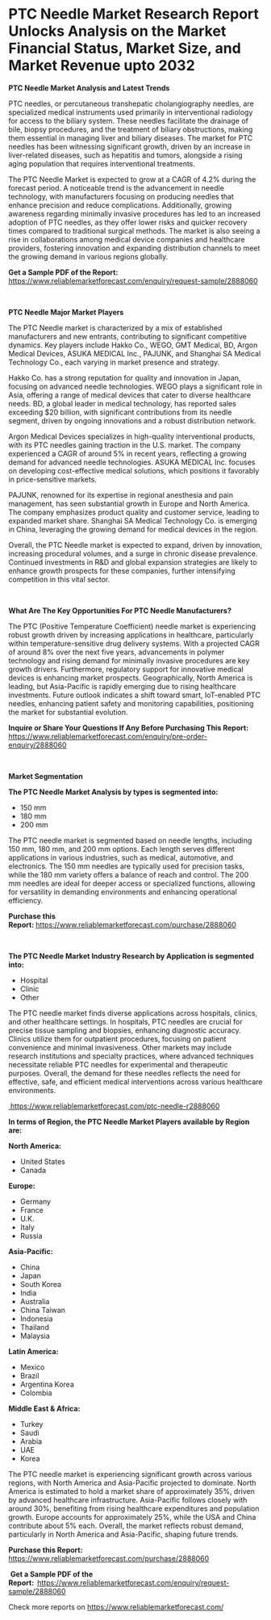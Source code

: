 <p><h1>PTC Needle Market Research Report Unlocks Analysis on the Market Financial Status, Market Size, and Market Revenue upto 2032</h1></p><p><strong>PTC Needle Market Analysis and Latest Trends</strong></p>
<p><p>PTC needles, or percutaneous transhepatic cholangiography needles, are specialized medical instruments used primarily in interventional radiology for access to the biliary system. These needles facilitate the drainage of bile, biopsy procedures, and the treatment of biliary obstructions, making them essential in managing liver and biliary diseases. The market for PTC needles has been witnessing significant growth, driven by an increase in liver-related diseases, such as hepatitis and tumors, alongside a rising aging population that requires interventional treatments.</p><p>The PTC Needle Market is expected to grow at a CAGR of 4.2% during the forecast period. A noticeable trend is the advancement in needle technology, with manufacturers focusing on producing needles that enhance precision and reduce complications. Additionally, growing awareness regarding minimally invasive procedures has led to an increased adoption of PTC needles, as they offer lower risks and quicker recovery times compared to traditional surgical methods. The market is also seeing a rise in collaborations among medical device companies and healthcare providers, fostering innovation and expanding distribution channels to meet the growing demand in various regions globally.</p></p>
<p><strong>Get a Sample PDF of the Report:&nbsp;</strong> <a href="https://www.reliablemarketforecast.com/enquiry/request-sample/2888060?utm_campaign=3203&utm_medium=2&utm_source=Github&utm_content=ia&utm_term=14032025&utm_id=ptc-needle">https://www.reliablemarketforecast.com/enquiry/request-sample/2888060</a></p>
<p>&nbsp;</p>
<p><strong>PTC Needle Major Market Players</strong></p>
<p><p>The PTC Needle market is characterized by a mix of established manufacturers and new entrants, contributing to significant competitive dynamics. Key players include Hakko Co., WEGO, GMT Medical, BD, Argon Medical Devices, ASUKA MEDICAL Inc., PAJUNK, and Shanghai SA Medical Technology Co., each varying in market presence and strategy.</p><p>Hakko Co. has a strong reputation for quality and innovation in Japan, focusing on advanced needle technologies. WEGO plays a significant role in Asia, offering a range of medical devices that cater to diverse healthcare needs. BD, a global leader in medical technology, has reported sales exceeding $20 billion, with significant contributions from its needle segment, driven by ongoing innovations and a robust distribution network.</p><p>Argon Medical Devices specializes in high-quality interventional products, with its PTC needles gaining traction in the U.S. market. The company experienced a CAGR of around 5% in recent years, reflecting a growing demand for advanced needle technologies. ASUKA MEDICAL Inc. focuses on developing cost-effective medical solutions, which positions it favorably in price-sensitive markets.</p><p>PAJUNK, renowned for its expertise in regional anesthesia and pain management, has seen substantial growth in Europe and North America. The company emphasizes product quality and customer service, leading to expanded market share. Shanghai SA Medical Technology Co. is emerging in China, leveraging the growing demand for medical devices in the region.</p><p>Overall, the PTC Needle market is expected to expand, driven by innovation, increasing procedural volumes, and a surge in chronic disease prevalence. Continued investments in R&D and global expansion strategies are likely to enhance growth prospects for these companies, further intensifying competition in this vital sector.</p></p>
<p>&nbsp;</p>
<p><strong>What Are The Key Opportunities For PTC Needle Manufacturers?</strong></p>
<p><p>The PTC (Positive Temperature Coefficient) needle market is experiencing robust growth driven by increasing applications in healthcare, particularly within temperature-sensitive drug delivery systems. With a projected CAGR of around 8% over the next five years, advancements in polymer technology and rising demand for minimally invasive procedures are key growth drivers. Furthermore, regulatory support for innovative medical devices is enhancing market prospects. Geographically, North America is leading, but Asia-Pacific is rapidly emerging due to rising healthcare investments. Future outlook indicates a shift toward smart, IoT-enabled PTC needles, enhancing patient safety and monitoring capabilities, positioning the market for substantial evolution.</p></p>
<p><strong>Inquire or Share Your Questions If Any Before Purchasing This Report:</strong> <a href="https://www.reliablemarketforecast.com/enquiry/pre-order-enquiry/2888060?utm_campaign=3203&utm_medium=2&utm_source=Github&utm_content=ia&utm_term=14032025&utm_id=ptc-needle">https://www.reliablemarketforecast.com/enquiry/pre-order-enquiry/2888060</a></p>
<p>&nbsp;</p>
<p><strong>Market Segmentation</strong></p>
<p><strong>The PTC Needle Market Analysis by types is segmented into:</strong></p>
<p><ul><li> 150 mm</li><li>180 mm</li><li>200 mm </li></ul></p>
<p><p>The PTC needle market is segmented based on needle lengths, including 150 mm, 180 mm, and 200 mm options. Each length serves different applications in various industries, such as medical, automotive, and electronics. The 150 mm needles are typically used for precision tasks, while the 180 mm variety offers a balance of reach and control. The 200 mm needles are ideal for deeper access or specialized functions, allowing for versatility in demanding environments and enhancing operational efficiency.</p></p>
<p><strong>Purchase this Report:&nbsp;</strong><a href="https://www.reliablemarketforecast.com/purchase/2888060?utm_campaign=3203&utm_medium=2&utm_source=Github&utm_content=ia&utm_term=14032025&utm_id=ptc-needle">https://www.reliablemarketforecast.com/purchase/2888060</a></p>
<p>&nbsp;</p>
<p><strong>The PTC Needle Market Industry Research by Application is segmented into:</strong></p>
<p><ul><li> Hospital</li><li>Clinic</li><li>Other </li></ul></p>
<p><p>The PTC needle market finds diverse applications across hospitals, clinics, and other healthcare settings. In hospitals, PTC needles are crucial for precise tissue sampling and biopsies, enhancing diagnostic accuracy. Clinics utilize them for outpatient procedures, focusing on patient convenience and minimal invasiveness. Other markets may include research institutions and specialty practices, where advanced techniques necessitate reliable PTC needles for experimental and therapeutic purposes. Overall, the demand for these needles reflects the need for effective, safe, and efficient medical interventions across various healthcare environments.</p></p>
<p><a href="https://www.reliablemarketforecast.com/ptc-needle-r2888060?utm_campaign=3203&utm_medium=2&utm_source=Github&utm_content=ia&utm_term=14032025&utm_id=ptc-needle">&nbsp;https://www.reliablemarketforecast.com/ptc-needle-r2888060</a></p>
<p><strong>In terms of Region, the PTC Needle Market Players available by Region are:</strong></p>
<p>
    <p> <strong> North America: </strong>
        <ul>
            <li>United States</li>
            <li>Canada</li>
        </ul>
        </p> 
    <p> <strong> Europe: </strong>
        <ul>
            <li>Germany</li>
            <li>France</li>
            <li>U.K.</li>
            <li>Italy</li>
            <li>Russia</li>
        </ul>
        </p> 
    <p> <strong> Asia-Pacific: </strong>
        <ul>
            <li>China</li>
            <li>Japan</li>
            <li>South Korea</li>
            <li>India</li>
            <li>Australia</li>
            <li>China Taiwan</li>
            <li>Indonesia</li>
            <li>Thailand</li>
            <li>Malaysia</li>
        </ul>
        </p> 
    <p> <strong> Latin America: </strong>
        <ul>
            <li>Mexico</li>
            <li>Brazil</li>
            <li>Argentina Korea</li>
            <li>Colombia</li>
        </ul>
        </p> 
    <p> <strong> Middle East & Africa: </strong>
        <ul>
            <li>Turkey</li>
            <li>Saudi</li>
            <li>Arabia</li>
            <li>UAE</li>
            <li>Korea</li>
        </ul>
    </p>
    </p>
<p><p>The PTC needle market is experiencing significant growth across various regions, with North America and Asia-Pacific projected to dominate. North America is estimated to hold a market share of approximately 35%, driven by advanced healthcare infrastructure. Asia-Pacific follows closely with around 30%, benefiting from rising healthcare expenditures and population growth. Europe accounts for approximately 25%, while the USA and China contribute about 5% each. Overall, the market reflects robust demand, particularly in North America and Asia-Pacific, shaping future trends.</p></p>
<p><strong>Purchase this Report: </strong><a href="https://www.reliablemarketforecast.com/purchase/2888060?utm_campaign=3203&utm_medium=2&utm_source=Github&utm_content=ia&utm_term=14032025&utm_id=ptc-needle">https://www.reliablemarketforecast.com/purchase/2888060</a></p>
<p>&nbsp;<strong>Get a Sample PDF of the Report:&nbsp;&nbsp;</strong><a href="https://www.reliablemarketforecast.com/enquiry/request-sample/2888060?utm_campaign=3203&utm_medium=2&utm_source=Github&utm_content=ia&utm_term=14032025&utm_id=ptc-needle">https://www.reliablemarketforecast.com/enquiry/request-sample/2888060</a></p>
<p><strong></strong></p>
<p>Check more reports on <a href="https://www.reliablemarketforecast.com/?utm_campaign=3203&utm_medium=2&utm_source=Github&utm_content=ia&utm_term=14032025&utm_id=ptc-needle">https://www.reliablemarketforecast.com/</a></p>